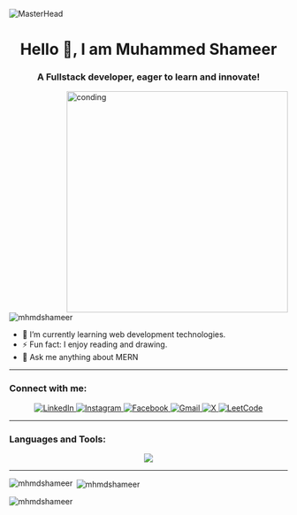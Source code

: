 ![MasterHead](https://user-images.githubusercontent.com/10498744/210012254-234538ff-d198-48aa-8964-37e6fd45d227.gif)  <h1 align="center">Hello 👋, I am Muhammed Shameer</h1> <h3 align="center">A Fullstack developer, eager to learn and innovate!</h3>    <img align="right" alt="conding" width="400" src="https://user-images.githubusercontent.com/74038190/219923809-b86dc415-a0c2-4a38-bc88-ad6cf06395a8.gif"/> <p align="left"> <img src="https://komarev.com/ghpvc/?username=mhmdshameer&label=Profile%20views&color=0e75b6&style=flat" alt="mhmdshameer" /> </p>
 <div display= "flex"; align= "left";">   <ul listStyleType="none" padding: 0; margin: 0;">     <li>🌱 I’m currently learning web development technologies.</li>     <li>⚡ Fun fact: I enjoy reading and drawing.</li>     <li>💬 Ask me anything about MERN</li>   </ul> </div>  <hr/> <div align="center">   <h3 align="left">Connect with me:</h3>
<div align="center">  
  <a href="https://www.linkedin.com/in/muhmdshameer/" target="_blank">
    <img src="https://img.shields.io/badge/LinkedIn-0077B5?style=for-the-badge&logo=linkedin&logoColor=white" alt="LinkedIn" />
  </a>
  <a href="https://www.instagram.com/muhmdshameer" target="_blank">
    <img src="https://img.shields.io/badge/Instagram-E4405F?style=for-the-badge&logo=instagram&logoColor=white" alt="Instagram" />
  </a>
  <a href="https://www.facebook.com/pm.m.shameer" target="_blank">
    <img src="https://img.shields.io/badge/Facebook-3b5998?style=for-the-badge&logo=facebook&logoColor=white" alt="Facebook" />
  </a>
  <a href="mailto:pedro.sales.mhmdshameerpm@gmail.com">
    <img src="https://img.shields.io/badge/Gmail-333333?style=for-the-badge&logo=gmail&logoColor=red" alt="Gmail" />
  </a>
  <a href="https://x.com/muhmdshameer" target="_blank">
    <img src="https://img.shields.io/badge/X-1DA1F2?style=for-the-badge&logo=twitter&logoColor=white" alt="X" />
  </a>
  <a href="https://leetcode.com/u/muhmdshameer/" target="_blank">
    <img src="https://img.shields.io/badge/LeetCode-FFA116?style=for-the-badge&logo=leetcode&logoColor=white" alt="LeetCode" />
  </a>
</div>

</div>  <hr/>  <h3 align="left">Languages and Tools:</h3> <div align="center">     <img src="https://skillicons.dev/icons?i=cpp,javascript,mongodb,express,react,nodejs,next,tailwind,prisma,postgresql,typescript,redux,bootstrap,html,css,java,photoshop,postman,github&perline=8" /> <br> </div> <hr/>   <p><img align="left" src="https://github-readme-stats.vercel.app/api/top-langs?username=mhmdshameer&show_icons=true&locale=en&layout=compact&theme=dark" alt="mhmdshameer" /></p>   <p>&nbsp;<img align="center" src="https://github-readme-stats.vercel.app/api?username=mhmdshameer&show_icons=true&locale=en&theme=dark" alt="mhmdshameer" /></p>   <p><img align="center" src="https://github-readme-streak-stats.herokuapp.com/?user=mhmdshameer&theme=dark" alt="mhmdshameer" /></p>
